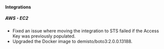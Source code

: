 
#### Integrations
##### AWS - EC2
- Fixed an issue where moving the integration to STS failed if the Access Key was previously populated.
- Upgraded the Docker image to demisto/boto3:2.0.0.13188.
